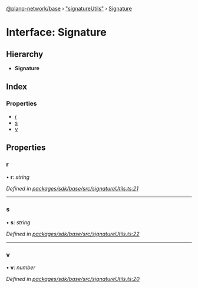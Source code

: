 [@planq-network/base](../README.md) › ["signatureUtils"](../modules/_signatureutils_.md) › [Signature](_signatureutils_.signature.md)

# Interface: Signature

## Hierarchy

* **Signature**

## Index

### Properties

* [r](_signatureutils_.signature.md#r)
* [s](_signatureutils_.signature.md#s)
* [v](_signatureutils_.signature.md#v)

## Properties

###  r

• **r**: *string*

*Defined in [packages/sdk/base/src/signatureUtils.ts:21](https://github.com/planq-network/planq-sdk/blob/master/packages/sdk/base/src/signatureUtils.ts#L21)*

___

###  s

• **s**: *string*

*Defined in [packages/sdk/base/src/signatureUtils.ts:22](https://github.com/planq-network/planq-sdk/blob/master/packages/sdk/base/src/signatureUtils.ts#L22)*

___

###  v

• **v**: *number*

*Defined in [packages/sdk/base/src/signatureUtils.ts:20](https://github.com/planq-network/planq-sdk/blob/master/packages/sdk/base/src/signatureUtils.ts#L20)*
